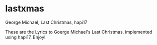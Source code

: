 # lastxmas
George Michael, Last Christmas, hapi17

These are the Lyrics to Goerge Michael's Last Christmas, implemented using hapi17. Enjoy!
